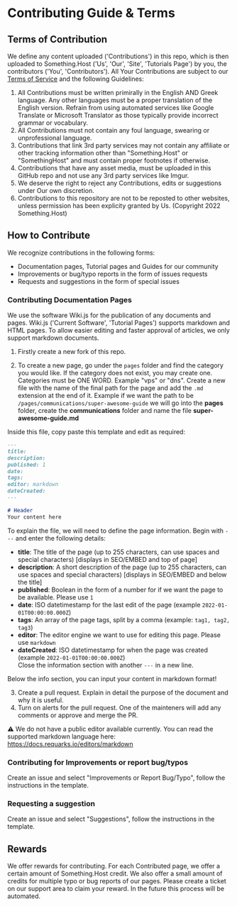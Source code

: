 # Contributing Guide & Terms

## Terms of Contribution 

We define any content uploaded ('Contributions') in this repo, which is then uploaded to Something.Host ('Us', 'Our', 'Site', 'Tutorials Page') by you, the contributors ('You', 'Contributors'). All Your Contributions are subject to our [Terms of Service](https://something.host/en/legal/terms-of-service) and the following Guidelines: 
1. All Contributions must be written primirally in the English AND Greek language. Any other languages must be a proper translation of the English version. Refrain from using automated services like Google Translate or Microsoft Translator as those typically provide incorrect grammar or vocabulary. 
2. All Contributions must not contain any foul language, swearing or unprofessional language. 
3. Contributions that link 3rd party services may not contain any affiliate or other tracking information other than "Something.Host" or "SomethingHost" and must contain proper footnotes if otherwise. 
4. Contributions that have any asset media, must be uploaded in this GitHub repo and not use any 3rd party services like Imgur.
5. We deserve the right to reject any Contributions, edits or suggestions under Our own discretion.
6. Contributions to this repository are not to be reposted to other websites, unless permission has been explicity granted by Us. (Copyright 2022 Something.Host)

## How to Contribute

We recognize contributions in the following forms:
- Documentation pages, Tutorial pages and Guides for our community
- Improvements or bug/typo reports in the form of issues requests
- Requests and suggestions in the form of special issues 

### Contributing Documentation Pages

We use the software Wiki.js for the publication of any documents and pages. Wiki.js ('Current Software', 'Tutorial Pages') supports markdown and HTML pages. To allow easier editing and faster approval of articles, we only support markdown documents. 

1. Firstly create a new fork of this repo. 

2. To create a new page, go under the `pages` folder and find the category you would like. If the category does not exist, you may create one. Categories must be ONE WORD. Example "vps" or "dns". 
Create a new file with the name of the final path for the page and add the `.md` extension at the end of it. 
Example if we want the path to be `/pages/communications/super-awesome-guide` we will go into the **pages** folder, create the **communications** folder and name the file **super-awesome-guide.md**

Inside this file, copy paste this template and edit as required: 
```md
---
title: 
description: 
published: 1
date: 
tags: 
editor: markdown
dateCreated: 
---

# Header
Your content here
```
To explain the file, we will need to define the page information. Begin with `---` and enter the following details: 
- **title**: The title of the page (up to 255 characters, can use spaces and special characters) [displays in SEO/EMBED and top of page]
- **description**: A short description of the page (up to 255 characters, can use spaces and special characters) [displays in SEO/EMBED and below the title]
- **published**: Boolean in the form of a number for if we want the page to be available. Please use `1`
- **date**: ISO datetimestamp for the last edit of the page (example `2022-01-01T00:00:00.000Z`)
- **tags**: An array of the page tags, split by a comma (example: `tag1, tag2, tag3`)
- **editor**: The editor engine we want to use for editing this page. Please use `markdown`
- **dateCreated**: ISO datetimestamp for when the page was created (example `2022-01-01T00:00:00.000Z`)  
Close the information section with another `---` in a new line. 

Below the info section, you can input your content in markdown format!

3. Create a pull request. Explain in detail the purpose of the document and why it is useful. 
4. Turn on alerts for the pull request. One of the mainteners will add any comments or approve and merge the PR. 

⚠️ We do not have a public editor available currently. You can read the supported markdown language here: https://docs.requarks.io/editors/markdown

### Contributing for Improvements or report bug/typos 

Create an issue and select "Improvements or Report Bug/Typo", follow the instructions in the template. 

### Requesting a suggestion 

Create an issue and select "Suggestions", follow the instructions in the template. 

## Rewards 

We offer rewards for contributing. For each Contributed page, we offer a certain amount of Something.Host credit. We also offer a small amount of credits for multiple typo or bug reports of our pages. Please create a ticket on our support area to claim your reward. In the future this process will be automated. 